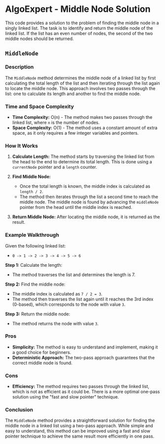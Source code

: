 # AlgoExpert - Middle Node Solution

This code provides a solution to the problem of finding the middle node in a singly linked list. The task is to identify and return the middle node of the linked list. If the list has an even number of nodes, the second of the two middle nodes should be returned.

## `MiddleNode`

### Description
The `MiddleNode` method determines the middle node of a linked list by first calculating the total length of the list and then iterating through the list again to locate the middle node. This approach involves two passes through the list: one to calculate its length and another to find the middle node.

### Time and Space Complexity
- **Time Complexity:** O(n) - The method makes two passes through the linked list, where `n` is the number of nodes.
- **Space Complexity:** O(1) - The method uses a constant amount of extra space, as it only requires a few integer variables and pointers.

### How It Works
1. **Calculate Length:** The method starts by traversing the linked list from the head to the end to determine its total length. This is done using a `currentNode` pointer and a `length` counter.

2. **Find Middle Node:** 
   - Once the total length is known, the middle index is calculated as `length / 2`.
   - The method then iterates through the list a second time to reach the middle node. The middle node is found by advancing the `middleNode` pointer from the head until the middle index is reached.

3. **Return Middle Node:** After locating the middle node, it is returned as the result.

### Example Walkthrough

Given the following linked list:
- `0 -> 1 -> 2 -> 3 -> 4 -> 5 -> 6`

**Step 1:** Calculate the length:
- The method traverses the list and determines the length is 7.

**Step 2:** Find the middle node:
- The middle index is calculated as `7 / 2 = 3`.
- The method then traverses the list again until it reaches the 3rd index (0-based), which corresponds to the node with value `3`.

**Step 3:** Return the middle node:
- The method returns the node with value `3`.

### Pros
- **Simplicity:** The method is easy to understand and implement, making it a good choice for beginners.
- **Deterministic Approach:** The two-pass approach guarantees that the correct middle node is found.

### Cons
- **Efficiency:** The method requires two passes through the linked list, which is not as efficient as it could be. There is a more optimal one-pass solution using the "fast and slow pointer" technique.


### Conclusion
The `MiddleNode` method provides a straightforward solution for finding the middle node in a linked list using a two-pass approach. While simple and easy to understand, this method can be improved using a fast and slow pointer technique to achieve the same result more efficiently in one pass.